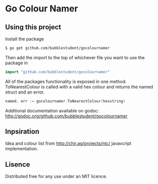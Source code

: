 Go Colour Namer
=====================

## Using this project

Install the package

```bash
$ go get github.com/bubblestudent/gocolournamer
```

Then add the import to the top of whichever file you want to use the package in

```go
import "github.com/bubblestudent/gocolournamer"
```

All of the packages functionality is exposed in one method. ToNearestColour is called with a valid hex colour and returns the named struct and an error.

```go
named, err := gocolournamer.ToNearestColour(hexstring)
```

Additional documentation available on godoc: http://godoc.org/github.com/bubblestudent/gocolournamer

## Inpsiration

Idea and colour list from http://chir.ag/projects/ntc/ javavcript implementation.

## Lisence

Distributed free for any use under an MIT licence.